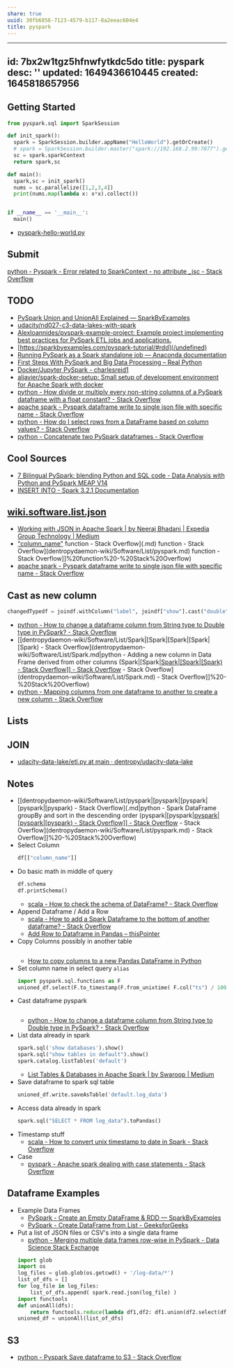 ```yaml
---
share: true
uuid: 30fb6856-7123-4579-b117-8a2eeac604e4
title: pyspark
---
```

---
id: 7bx2w1tgz5hfnwfytkdc5do
title: pyspark
desc: ''
updated: 1649436610445
created: 1645818657956
---

## Getting Started

``` python
from pyspark.sql import SparkSession

def init_spark():
  spark = SparkSession.builder.appName("HelloWorld").getOrCreate()
  # spark = SparkSession.builder.master("spark://192.168.2.99:7077").getOrCreate()
  sc = spark.sparkContext
  return spark,sc

def main():
  spark,sc = init_spark()
  nums = sc.parallelize([1,2,3,4])
  print(nums.map(lambda x: x*x).collect())


if __name__ == '__main__':
  main()
```
* [pyspark-hello-world.py](https://gist.github.com/dvainrub/b6178dc0e976e56abe9caa9b72f73d4a)

## Submit

[python - Pyspark - Error related to SparkContext - no attribute _jsc - Stack Overflow](https://stackoverflow.com/questions/54042945/pyspark-error-related-to-sparkcontext-no-attribute-jsc/56374013)

## TODO

* [PySpark Union and UnionAll Explained — SparkByExamples](https://sparkbyexamples.com/pyspark/pyspark-union-and-unionall/)
* [udacity/nd027-c3-data-lakes-with-spark](https://github.com/udacity/nd027-c3-data-lakes-with-spark)
* [AlexIoannides/pyspark-example-project: Example project implementing best practices for PySpark ETL jobs and applications.](https://github.com/AlexIoannides/pyspark-example-project)
* [https://sparkbyexamples.com/pyspark-tutorial/#rdd](/undefined)
* [Running PySpark as a Spark standalone job — Anaconda documentation](https://docs.anaconda.com/anaconda-scale/howto/spark-basic/)
* [First Steps With PySpark and Big Data Processing – Real Python](https://realpython.com/pyspark-intro/)
* [Docker/Jupyter PySpark - charlesreid1](https://charlesreid1.com/wiki/Docker/Jupyter_PySpark)
* [aljavier/spark-docker-setup: Small setup of development environment for Apache Spark with docker](https://github.com/aljavier/spark-docker-setup)
* [python - How divide or multiply every non-string columns of a PySpark dataframe with a float constant? - Stack Overflow](https://stackoverflow.com/questions/44807818/how-divide-or-multiply-every-non-string-columns-of-a-pyspark-dataframe-with-a-fl/44808418)
* [apache spark - Pyspark dataframe write to single json file with specific name - Stack Overflow](https://stackoverflow.com/questions/43269244/pyspark-dataframe-write-to-single-json-file-with-specific-name)
* [python - How do I select rows from a DataFrame based on column values? - Stack Overflow](https://stackoverflow.com/questions/17071871/how-do-i-select-rows-from-a-dataframe-based-on-column-values)
* [python - Concatenate two PySpark dataframes - Stack Overflow](https://stackoverflow.com/questions/37332434/concatenate-two-pyspark-dataframes)

## Cool Sources

* [7 Bilingual PySpark: blending Python and SQL code - Data Analysis with Python and PySpark MEAP V14](https://livebook.manning.com/book/data-analysis-with-python-and-pyspark/chapter-7/v-6/46)
* [INSERT INTO - Spark 3.2.1 Documentation](https://spark.apache.org/docs/latest/sql-ref-syntax-dml-insert-into.html)


## [wiki.software.list.json](/undefined)

* [Working with JSON in Apache Spark | by Neeraj Bhadani | Expedia Group Technology | Medium](https://medium.com/expedia-group-tech/working-with-json-in-apache-spark-1ecf553c2a8c)
* ["column_name"](/undefined) function - Stack Overflow](.md) function - Stack Overflow](dentropydaemon-wiki/Software/List/pyspark.md) function - Stack Overflow]]%20function%20-%20Stack%20Overflow)
* [apache spark - Pyspark dataframe write to single json file with specific name - Stack Overflow](https://stackoverflow.com/questions/43269244/pyspark-dataframe-write-to-single-json-file-with-specific-name)

## Cast as new column 

``` python
changedTypedf = joindf.withColumn("label", joindf["show"].cast("double"))
```
* [python - How to change a dataframe column from String type to Double type in PySpark? - Stack Overflow](https://stackoverflow.com/questions/32284620/how-to-change-a-dataframe-column-from-string-type-to-double-type-in-pyspark)
* [[dentropydaemon-wiki/Software/List/Spark|[Spark|[Spark|[Spark|[Spark) - Stack Overflow](dentropydaemon-wiki/Software/List/Spark.md|python - Adding a new column in Data Frame derived from other columns (Spark|[Spark|[Spark|[Spark|[Spark) - Stack Overflow]] - Stack Overflow](Spark.md) - Stack Overflow](dentropydaemon-wiki/Software/List/Spark.md) - Stack Overflow]]%20-%20Stack%20Overflow)
* [python - Mapping columns from one dataframe to another to create a new column - Stack Overflow](https://stackoverflow.com/questions/46049658/mapping-columns-from-one-dataframe-to-another-to-create-a-new-column)

## Lists

## JOIN

* [udacity-data-lake/etl.py at main · dentropy/udacity-data-lake](https://github.com/dentropy/udacity-data-lake/blob/main/etl.py)

## Notes

* [[dentropydaemon-wiki/Software/List/pyspark|[pyspark|[pyspark|[pyspark|[pyspark) - Stack Overflow](.md|python - Spark DataFrame groupBy and sort in the descending order (pyspark|[pyspark|[pyspark|[pyspark|[pyspark) - Stack Overflow]] - Stack Overflow](.md) - Stack Overflow](dentropydaemon-wiki/Software/List/pyspark.md) - Stack Overflow]]%20-%20Stack%20Overflow)
* Select Column
  ``` python
  df[["column_name"]]
  ```
* Do basic math in middle of query
  ``` python
  df.schema
  df.printSchema()
  ```
  * [scala - How to check the schema of DataFrame? - Stack Overflow](https://stackoverflow.com/questions/52760911/how-to-check-the-schema-of-dataframe)
* Append Dataframe / Add a Row
  * [scala - How to add a Spark Dataframe to the bottom of another dataframe? - Stack Overflow](https://stackoverflow.com/questions/33550983/how-to-add-a-spark-dataframe-to-the-bottom-of-another-dataframe)
  * [Add Row to Dataframe in Pandas – thisPointer](https://thispointer.com/python-pandas-how-to-add-rows-in-a-dataframe-using-dataframe-append-loc-iloc/)
* Copy Columns possibly in another table
  ``` python
  
  ```
  * [How to copy columns to a new Pandas DataFrame in Python](https://www.adamsmith.haus/python/answers/how-to-copy-columns-to-a-new-pandas-dataframe-in-python)
* Set column name in select query `alias`
  ``` python
  import pyspark.sql.functions as F
  unioned_df.select(F.to_timestamp(F.from_unixtime( F.col("ts") / 1000 )).alias('time_stamp')).show()
  ```
* Cast dataframe pyspark
  ``` python
  
  ```
  * [python - How to change a dataframe column from String type to Double type in PySpark? - Stack Overflow](https://stackoverflow.com/questions/32284620/how-to-change-a-dataframe-column-from-string-type-to-double-type-in-pyspark)
* List data already in spark
  ``` python
  spark.sql('show databases').show()
  spark.sql("show tables in default").show()
  spark.catalog.listTables('default')
  ```
  * [List Tables & Databases in Apache Spark | by Swaroop | Medium](https://medium.com/@durgaswaroop/list-tables-and-databases-in-spark-2d03594d2883)
* Save dataframe to spark sql table
  ``` python
  unioned_df.write.saveAsTable('default.log_data')
  ```
* Access data already in spark
  ``` python
  spark.sql("SELECT * FROM log_data").toPandas()
  ```
* Timestamp stuff
  * [scala - How to convert unix timestamp to date in Spark - Stack Overflow](https://stackoverflow.com/questions/31134969/how-to-convert-unix-timestamp-to-date-in-spark)
* Case
  * [pyspark - Apache spark dealing with case statements - Stack Overflow](https://stackoverflow.com/questions/39982135/apache-spark-dealing-with-case-statements)

## Dataframe Examples


* Example Data Frames
  * [PySpark - Create an Empty DataFrame & RDD — SparkByExamples](https://sparkbyexamples.com/pyspark/pyspark-create-an-empty-dataframe/)
  * [PySpark - Create DataFrame from List - GeeksforGeeks](https://www.geeksforgeeks.org/pyspark-create-dataframe-from-list/)
* Put a list of JSON files or CSV's into a single data frame
  * [python - Merging multiple data frames row-wise in PySpark - Data Science Stack Exchange](https://datascience.stackexchange.com/questions/11356/merging-multiple-data-frames-row-wise-in-pyspark)
  ``` python
  import glob
  import os 
  log_files = glob.glob(os.getcwd() + '/log-data/*')
  list_of_dfs = []
  for log_file in log_files:
      list_of_dfs.append( spark.read.json(log_file) )
  import functools 
  def unionAll(dfs):
      return functools.reduce(lambda df1,df2: df1.union(df2.select(df1.columns)), dfs) 
  unioned_df = unionAll(list_of_dfs)
  ```

## S3

* [python - Pyspark Save dataframe to S3 - Stack Overflow](https://stackoverflow.com/questions/45869510/pyspark-save-dataframe-to-s3)